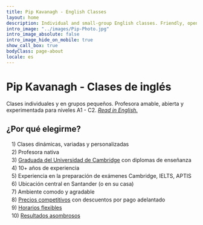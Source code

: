 ```yaml
---
title: Pip Kavanagh - English Classes
layout: home
description: Individual and small-group English classes. Friendly, open and professional teaching style for levels A1 - C2.
intro_image: "../images/Pip-Photo.jpg"
intro_image_absolute: false
intro_image_hide_on_mobile: true
show_call_box: true
bodyClass: page-about
locale: es
---
```


# Pip Kavanagh - Clases de inglés

Clases individuales y en grupos pequeños. 
Profesora amable, abierta y experimentada para niveles A1 - C2. [*Read in English.*](/)

## ¿Por qué elegirme?

<div style="margin-left: 1em; line-height: 1.5">
1) Clases dinámicas, variadas y personalizadas <br>
2) Profesora nativa <br>
3) <a href="/es/about/">Graduada del Universidad de Cambridge</a> con diplomas de enseñanza<br>
4) 10+ años de experiencia  <br>
5) Experiencia en la preparación de exámenes Cambridge, IELTS, APTIS <br>
6) Ubicación central en Santander (o en su casa)<br>
7) Ambiente comodo y agradable<br>
8) <a href="/es/prices/">Precios competitivos</a> con descuentos por pago adelantado <br>
9) <a href="/es/contact/">Horarios flexibles </a> <br>
10) <a href="/es/testimonials/">Resultados asombrosos</a>  <br>

</div>
